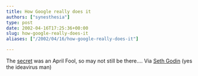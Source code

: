 ```yaml
---
title: How Google really does it
authors: ["synesthesia"]
type: post
date: 2002-04-16T17:25:36+00:00
slug: how-google-really-does-it 
aliases: ["/2002/04/16/how-google-really-does-it"]

---
```

The <a href="https://www.google.com/technology/pigeonrank.html" target="_blank">secret</a> was an April Fool, so may not still be there&#8230;. Via <a href="https://www.sethgodin.com/sg/blog/sethgodin.html" target="_blank">Seth Godin</a> (yes the ideavirus man)